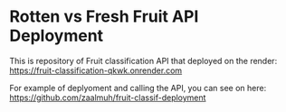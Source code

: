 # Rotten vs Fresh Fruit API Deployment

This is repository of Fruit classification API that deployed on the render:
https://fruit-classification-qkwk.onrender.com

For example of deplyoment and calling the API, you can see on here:
https://github.com/zaalmuh/fruit-classif-deployment
